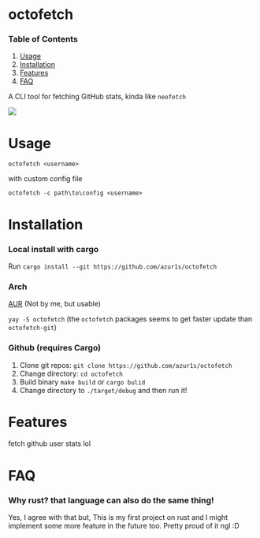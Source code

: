 # octofetch

### Table of Contents

1. [Usage](#usage)
2. [Installation](#installation)
3. [Features](#features)
4. [FAQ](#faq)

A CLI tool for fetching GitHub stats, kinda like `neofetch`

<img src=https://taku.n1ko23.moe/static/attachments/1635502055170-image.png>

# Usage

`octofetch <username>`

with custom config file

`octofetch -c path\to\config <username>`

# Installation

### Local install with cargo

Run `cargo install --git https://github.com/azur1s/octofetch`

### Arch

[AUR](https://aur.archlinux.org/packages/?O=0&K=octofetch) (Not by me, but usable)

`yay -S octofetch` (the `octofetch` packages seems to get faster update than `octofetch-git`)

### Github (requires Cargo)

1. Clone git repos: `git clone https://github.com/azur1s/octofetch`
2. Change directory: `cd octofetch`
3. Build binary `make build` or `cargo bulid`
4. Change directory to `./target/debug` and then run it!

# Features

fetch github user stats lol

# FAQ

### Why rust? that language can also do the same thing!

Yes, I agree with that but, This is my first project
on rust and I might implement some more feature in the
future too. Pretty proud of it ngl :D
